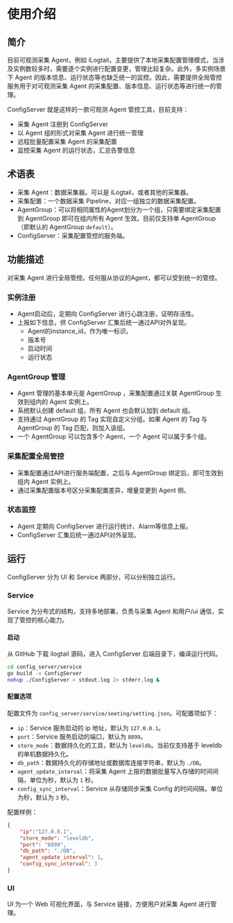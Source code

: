 # 使用介绍

## 简介

目前可观测采集 Agent，例如 iLogtail，主要提供了本地采集配置管理模式，当涉及实例数较多时，需要逐个实例进行配置变更，管理比较复杂。此外，多实例场景下 Agent 的版本信息、运行状态等也缺乏统一的监控。因此，需要提供全局管控服务用于对可观测采集 Agent 的采集配置、版本信息、运行状态等进行统一的管理。

ConfigServer 就是这样的一款可观测 Agent 管控工具，目前支持：

* 采集 Agent 注册到 ConfigServer
* 以 Agent 组的形式对采集 Agent 进行统一管理
* 远程批量配置采集 Agent 的采集配置
* 监控采集 Agent 的运行状态，汇总告警信息

## 术语表

* 采集 Agent：数据采集器。可以是 iLogtail，或者其他的采集器。
* 采集配置：一个数据采集 Pipeline，对应一组独立的数据采集配置。
* AgentGroup：可以将相同属性的Agent划分为一个组，只需要绑定采集配置到 AgentGroup 即可在组内所有 Agent 生效。目前仅支持单 AgentGroup（即默认的 AgentGroup `default`）。
* ConfigServer：采集配置管控的服务端。

## 功能描述

对采集 Agent 进行全局管控。任何服从协议的Agent，都可以受到统一的管控。

### 实例注册

* Agent启动后，定期向 ConfigServer 进行心跳注册，证明存活性。
* 上报如下信息，供 ConfigServer 汇集后统一通过API对外呈现。
  * Agent的instance_id，作为唯一标识。
  * 版本号
  * 启动时间
  * 运行状态

### AgentGroup 管理

* Agent 管理的基本单元是 AgentGroup ，采集配置通过关联 AgentGroup 生效到组内的 Agent 实例上。
* 系统默认创建 default 组，所有 Agent 也会默认加到 default 组。
* 支持通过 AgentGroup 的 Tag 实现自定义分组。如果 Agent 的 Tag 与 AgentGroup 的 Tag 匹配，则加入该组。
* 一个 AgentGroup 可以包含多个 Agent，一个 Agent 可以属于多个组。

### 采集配置全局管控

* 采集配置通过API进行服务端配置，之后与 AgentGroup 绑定后，即可生效到组内 Agent 实例上。
* 通过采集配置版本号区分采集配置差异，增量变更到 Agent 侧。

### 状态监控

* Agent 定期向 ConfigServer 进行运行统计、Alarm等信息上报。
* ConfigServer 汇集后统一通过API对外呈现。

## 运行

ConfigServer 分为 UI 和 Service 两部分，可以分别独立运行。

### Service

Service 为分布式的结构，支持多地部署，负责与采集 Agent 和用户/ui 通信，实现了管控的核心能力。

#### 启动

从 GitHub 下载 ilogtail 源码，进入 ConfigServer 后端目录下，编译运行代码。

``` bash
cd config_server/service
go build -o ConfigServer
nohup ./ConfigServer > stdout.log 2> stderr.log &
```

#### 配置选项

配置文件为 `config_server/service/seeting/setting.json`。可配置项如下：

* `ip`：Service 服务启动的 ip 地址，默认为 `127.0.0.1`。
* `port`：Service 服务启动的端口，默认为 `8899`。
* `store_mode`：数据持久化的工具，默认为 `leveldb`。当前仅支持基于 leveldb 的单机数据持久化。
* `db_path`：数据持久化的存储地址或数据库连接字符串，默认为 `./DB`。
* `agent_update_interval`：将采集 Agent 上报的数据批量写入存储的时间间隔，单位为秒，默认为 `1` 秒。
* `config_sync_interval`：Service 从存储同步采集 Config 的时间间隔，单位为秒，默认为 `3` 秒。

配置样例：

```json
{
    "ip":"127.0.0.1",
    "store_mode": "leveldb",
    "port": "8899",
    "db_path": "./DB",
    "agent_update_interval": 1,
    "config_sync_interval": 3
}
```

### UI

UI 为一个 Web 可视化界面，与 Service 链接，方便用户对采集 Agent 进行管理。
